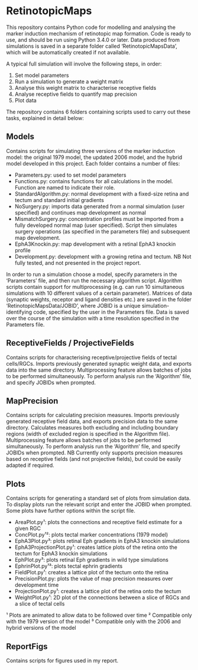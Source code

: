 # RetinotopicMaps

This repository contains Python code for modelling and analysing the marker induction mechanism of retinotopic map formation. Code is ready to use, and should be run using Python 3.4.0 or later. Data produced from simulations is saved in a separate folder called ‘RetinotopicMapsData’, which will be automatically created if not available.

A typical full simulation will involve the following steps, in order:
1)	Set model parameters
2)	Run a simulation to generate a weight matrix
3)	Analyse this weight matrix to characterise receptive fields
4)	Analyse receptive fields to quantify map precision
5)	Plot data

The repository contains 6 folders containing scripts used to carry out these tasks, explained in detail below:


## Models

Contains scripts for simulating three versions of the marker induction model: the original 1979 model, the updated 2006 model, and the hybrid model developed in this project. Each folder contains a number of files:

* Parameters.py: used to set model parameters
* Functions.py: contains functions for all calculations in the model. Function are named to indicate their role.
* StandardAlgorithm.py: normal development with a fixed-size retina and tectum and standard initial gradients
* NoSurgery.py: imports data generated from a normal simulation (user specified) and continues map development as normal
* MismatchSurgery.py: concentration profiles must be imported from a fully developed normal map (user specified). Script then simulates surgery operations (as specified in the parameters file) and subsequent map development.
* EphA3Knockin.py: map development with a retinal EphA3 knockin profile
* Development.py: development with a growing retina and tectum. NB Not fully tested, and not presented in the project report.

In order to run a simulation choose a model, specify parameters in the ‘Parameters’ file, and then run the necessary algorithm script. Algorithm scripts contain support for multiprocessing (e.g. can run 10 simultaneous simulations with 10 different values of a certain parameter). Matrices of data (synaptic weights, receptor and ligand densities etc.) are saved in the folder ‘RetinotopicMapsData/JOBID’, where JOBID is a unique simulation-identifying code, specified by the user in the Parameters file. Data is saved over the course of the simulation with a time resolution specified in the Parameters file.


## ReceptiveFields / ProjectiveFields

Contains scripts for characterising receptive/projective fields of tectal cells/RGCs. Imports previously generated synaptic weight data, and exports data into the same directory. Multiprocessing feature allows batches of jobs to be performed simultaneously. To perform analysis run the ‘Algorithm’ file, and specify JOBIDs when prompted.


## MapPrecision

Contains scripts for calculating precision measures. Imports previously generated receptive field data, and exports precision data to the same directory. Calculates measures both excluding and including boundary regions (width of excluded region is specified in the Algorithm file). Multiprocessing feature allows batches of jobs to be performed simultaneously. To perform analysis run the ‘Algorithm’ file, and specify JOBIDs when prompted. NB Currently only supports precision measures based on receptive fields (and not projective fields), but could be easily adapted if required. 


## Plots

Contains scripts for generating a standard set of plots from simulation data. To display plots run the relevant script and enter the JOBID when prompted. Some plots have further options within the script file.

* AreaPlot.py¹: plots the connections and receptive field estimate for a given RGC
* ConcPlot.py¹²: plots tectal marker concentrations (1979 model)
* EphA3Plot.py³: plots retinal Eph gradients in EphA3 knockin simulations
* EphA3ProjectionPlot.py¹: creates lattice plots of the retina onto the tectum for EphA3 knockin simulations
* EphPlot.py³: plots retinal Eph gradients in wild type simulations
* EphrinPlot.py¹³: plots tectal ephrin gradients
* FieldPlot.py¹: creates a lattice plot of the tectum onto the retina
* PrecisionPlot.py: plots the value of map precision measures over development time
* ProjectionPlot.py¹: creates a lattice plot of the retina onto the tectum
* WeightPlot.py¹: 2D plot of the connections between a slice of RGCs and a slice of tectal cells

¹ Plots are animated to allow data to be followed over time
² Compatible only with the 1979 version of the model
³ Compatible only with the 2006 and hybrid versions of the model


## ReportFigs

Contains scripts for figures used in my report.

